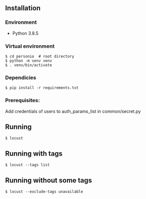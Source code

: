 ## Installation

### Environment

- Python 3.8.5

### Virtual environment

    $ cd personio  # root directory
    $ python -m venv venv
    $ . venv/bin/activate

### Dependicies

    $ pip install -r requirements.txt

### Prerequisites:

Add credentials of users to auth_params_list in common/secret.py

## Running

    $ locust

## Running with tags

    $ locust --tags list

## Running without some tags

    $ locust --exclude-tags unavailable
